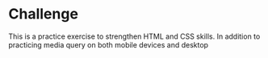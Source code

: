 # Challenge
This is a practice exercise to strengthen HTML and CSS skills. In addition to practicing media query on both mobile devices and desktop
